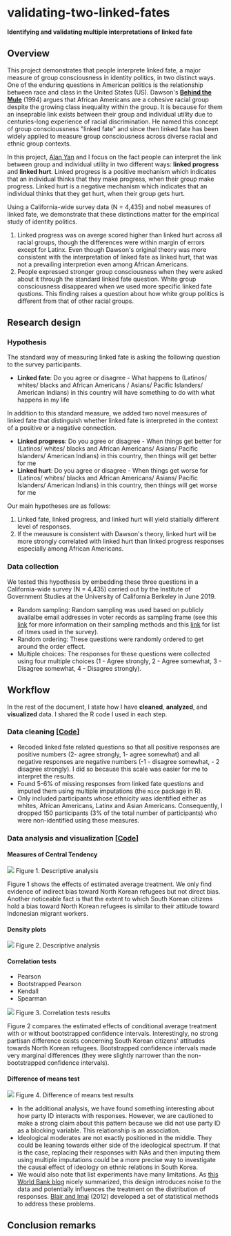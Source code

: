 # validating-two-linked-fates

**Identifying and validating multiple interpretations of linked fate**

## Overview

This project demonstrates that people interprete linked fate, a major measure of group consciousness in identity politics, in two distinct ways. One of the enduring questions in American politics is the relationship between race and class in the United States (US). Dawson's **[Behind the Mule](https://books.google.com/books?hl=en&lr=&id=0-I9DwAAQBAJ&oi=fnd&pg=PP11&ots=sEoMI1VStP&sig=NLmBqid3hZa2GKO1lpMvSPdYTQo#v=onepage&q&f=false)** (1994) argues that African Americans are a cohesive racial group despite the growing class inequality within the group. It is because for them an inseprable link exists between their group and individual utility due to centuries-long experience of racial discrimination. He named this concept of group conscioussness "linked fate" and since then linked fate has been widely applied to measure group consciousness across diverse racial and ethnic group contexts.

In this project, [Alan Yan](https://politics.princeton.edu/people/alan-yan) and I focus on the fact people can interpret the link between group and individual utility in two different ways: **linked progress** and **linked hurt**. Linked progress is a positive mechanism which indicates that an individual thinks that they make progress, when their group make progress. Linked hurt is a negative mechanism which indicates that an individual thinks that they get hurt, when their group gets hurt.

Using a California-wide survey data (N = 4,435) and nobel measures of linked fate, we demonstrate that these distinctions matter for the empirical study of identity politics.

1. Linked progress was on averge scored higher than linked hurt across all racial groups, though the differences were within margin of errors except for Latinx. Even though Dawson's original theory was more consistent with the interpretation of linked fate as linked hurt, that was not a prevailing interpretion even among African Americans.
2. People expressed stronger group consciousness when they were asked about it through the standard linked fate question. White group consciousness disappeared when we used more specific linked fate qustions. This finding raises a question about how white group politics is different from that of other racial groups.

## Research design

### Hypothesis

The standard way of measuring linked fate is asking the following question to the survey participants.

- **Linked fate**: Do you agree or disagree - What happens to (Latinos/ whites/ blacks and African Americans / Asians/ Pacific Islanders/ American Indians) in this country will have something to do with what happens in my life

In addition to this standard measure, we added two novel measures of linked fate that distinguish whether linked fate is interpreted in the context of a positive or a negative connection.

- **Linked progress**: Do you agree or disagree - When things get better for (Latinos/ whites/ blacks and African Americans/ Asians/ Pacific Islanders/ American Indians) in this country, then things will get better for me
- **Linked hurt**: Do you agree or disagree - When things get worse for (Latinos/ whites/ blacks and African Americans/ Asians/ Pacific Islanders/ American Indians) in this country, then things will get worse for me

Our main hypotheses are as follows:
1. Linked fate, linked progress, and linked hurt will yield staitially different level of responses.
2. If the meausure is consistent with Dawson's theory, linked hurt will be more strongly correlated with linked hurt than linked progress responses especially among African Americans.

### Data collection

We tested this hypothesis by embedding these three questions in a California-wide survey (N = 4,435) carried out by the Institute of Government Studies at the University of California Berkeley in June 2019.

- Random sampling: Random sampling was used based on publicly availalbe email addresses in voter records as sampling frame (see this [link](https://www.latimes.com/politics/la-na-pol-2020-how-poll-was-done-20190613-story.html) for more information on their sampling methods and this [link](https://sda.berkeley.edu/sdaweb/docs/IGS_2019_02/DOC/hcbkfx0.htm) for list of itmes used in the survey).
- Random ordering: These questions were randomly ordered to get around the order effect.
- Multiple choices: The responses for these questions were collected using four multiple choices (1 - Agree strongly, 2 - Agree somewhat, 3 - Disagree somewhat, 4 - Disagree strongly).

## Workflow

In the rest of the document, I state how I have **cleaned**, **analyzed**, and **visualized** data. I shared the R code I used in each step.

### Data cleaning \[[Code](https://github.com/jaeyk/validating-two-linked-fates/blob/master/code/01_data_cleaning.Rmd)]

- Recoded linked fate related questions so that all positive responses are positive numbers (2- agree strongly, 1- agree somewhat) and all negative responses are negative numbers (-1 - disagree somewhat, - 2 disagree strongly). I did so because this scale was easier for me to interpret the results.
- Found 5-6% of missing responses from linked fate questions and imputed them using multiple imputations (the `mice` package in R).
- Only included participants whose ethnicity was identified either as whites, African Americans, Latinx and Asian Americans. Consequently, I dropped 150 participants (3% of the total number of participants) who were non-identified using these measures.

### Data analysis and visualization \[[Code](https://github.com/jaeyk/validating-two-linked-fates/blob/master/code/02_data_analysis.Rmd)]

#### Measures of Central Tendency

![](https://github.com/jaeyk/validating-two-linked-fates/blob/master/outputs/descriptive_stat_plot.png)
Figure 1. Descriptive analysis

Figure 1 shows the effects of estimated average treatment. We only find evidence of indirect bias toward North Korean refugees but not direct bias. Another noticeable fact is that the extent to which South Korean citizens hold a bias toward North Korean refugees is similar to their attitude toward Indonesian migrant workers.

#### Density plots

![](https://github.com/jaeyk/validating-two-linked-fates/blob/master/outputs/density_plot.png)
Figure 2. Descriptive analysis

#### Correlation tests

-   Pearson
-   Bootstrapped Pearson
-   Kendall
-   Spearman

![](https://github.com/jaeyk/validating-two-linked-fates/blob/master/outputs/cor_coeffs_plot.png)
Figure 3. Correlation tests results

Figure 2 compares the estimated effects of conditional average treatment with or without bootstrapped confidence intervals. Interestingly, no strong partisan difference exists concerning South Korean citizens' attitudes towards North Korean refugees. Bootstrapped confidence intervals made very marginal differences (they were slightly narrower than the non-bootstrapped confidence intervals).

#### Difference of means test

![](https://github.com/jaeyk/validating-two-linked-fates/blob/master/outputs/diff_in_means_plot.png)
Figure 4. Difference of means test results

-   In the additional analysis, we have found something interesting about how party ID interacts with responses. However, we are cautioned to make a strong claim about this pattern because we did not use party ID as a blocking variable. This relationship is an association.
-   Ideological moderates are not exactly positioned in the middle. They could be leaning towards either side of the ideological spectrum. If that is the case, replacing their responses with NAs and then imputing them using multiple imputations could be a more precise way to investigate the causal effect of ideology on ethnic relations in South Korea.
-   We would also note that list experiments have many limitations. As [this World Bank blog](https://dimewiki.worldbank.org/wiki/List_Experiments) nicely summarized, this design introduces noise to the data and potentially influences the treatment on the distribution of responses. [Blair and Imai](https://imai.fas.harvard.edu/research/files/listP.pdf) (2012) developed a set of statistical methods to address these problems.

## Conclusion remarks

